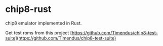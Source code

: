 # chip8-rust

chip8 emulator implemented in Rust.

Get test roms from this project [https://github.com/Timendus/chip8-test-suite](https://github.com/Timendus/chip8-test-suite)
